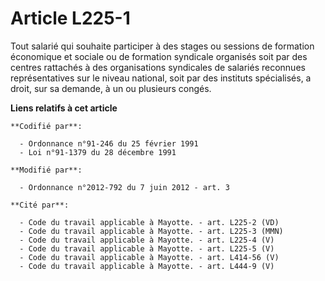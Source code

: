 # Article L225-1

Tout salarié qui souhaite participer à des stages ou sessions de formation économique et sociale ou de formation syndicale
organisés soit par des centres rattachés à des organisations syndicales de salariés reconnues représentatives sur le niveau
national, soit par des instituts spécialisés, a droit, sur sa demande, à un ou plusieurs congés.

**Liens relatifs à cet article**

	**Codifié par**:

	  - Ordonnance n°91-246 du 25 février 1991
	  - Loi n°91-1379 du 28 décembre 1991

	**Modifié par**:

	  - Ordonnance n°2012-792 du 7 juin 2012 - art. 3

	**Cité par**:

	  - Code du travail applicable à Mayotte. - art. L225-2 (VD)
	  - Code du travail applicable à Mayotte. - art. L225-3 (MMN)
	  - Code du travail applicable à Mayotte. - art. L225-4 (V)
	  - Code du travail applicable à Mayotte. - art. L225-5 (V)
	  - Code du travail applicable à Mayotte. - art. L414-56 (V)
	  - Code du travail applicable à Mayotte. - art. L444-9 (V)
